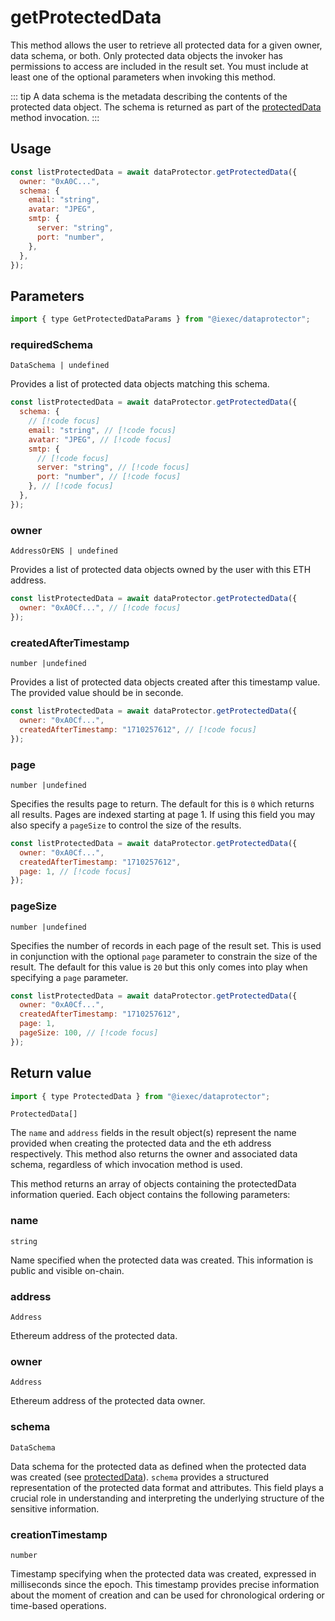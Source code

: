 # getProtectedData

This method allows the user to retrieve all protected data for a given owner, data schema, or both. Only protected data objects the invoker has permissions to access are included in the result set. You must include at least one of the optional parameters when invoking this method.

::: tip
A data schema is the metadata describing the contents of the protected data object. The schema is returned as part of the [protectedData](protectData.md) method invocation.
:::

## Usage

```js
const listProtectedData = await dataProtector.getProtectedData({
  owner: "0xA0C...",
  schema: {
    email: "string",
    avatar: "JPEG",
    smtp: {
      server: "string",
      port: "number",
    },
  },
});
```

## Parameters

```js
import { type GetProtectedDataParams } from "@iexec/dataprotector";
```

### requiredSchema

`DataSchema | undefined`

Provides a list of protected data objects matching this schema.

```js
const listProtectedData = await dataProtector.getProtectedData({
  schema: {
    // [!code focus]
    email: "string", // [!code focus]
    avatar: "JPEG", // [!code focus]
    smtp: {
      // [!code focus]
      server: "string", // [!code focus]
      port: "number", // [!code focus]
    }, // [!code focus]
  },
});
```

### owner

`AddressOrENS | undefined`

Provides a list of protected data objects owned by the user with this ETH address.

```js
const listProtectedData = await dataProtector.getProtectedData({
  owner: "0xA0Cf...", // [!code focus]
});
```

### createdAfterTimestamp

`number |undefined`

Provides a list of protected data objects created after this timestamp value. The provided value should be in seconde.

```js
const listProtectedData = await dataProtector.getProtectedData({
  owner: "0xA0Cf...",
  createdAfterTimestamp: "1710257612", // [!code focus]
});
```

### page

`number |undefined`

Specifies the results page to return. The default for this is `0` which returns all results. Pages are indexed starting at page 1. If using this field you may also specify a `pageSize` to control the size of the results.

```js
const listProtectedData = await dataProtector.getProtectedData({
  owner: "0xA0Cf...",
  createdAfterTimestamp: "1710257612",
  page: 1, // [!code focus]
});
```

### pageSize

`number |undefined`

Specifies the number of records in each page of the result set. This is used in conjunction with the optional `page` parameter to constrain the size of the result. The default for this value is `20` but this only comes into play when specifying a `page` parameter.

```js
const listProtectedData = await dataProtector.getProtectedData({
  owner: "0xA0Cf...",
  createdAfterTimestamp: "1710257612",
  page: 1,
  pageSize: 100, // [!code focus]
});
```

## Return value

```js
import { type ProtectedData } from "@iexec/dataprotector";
```

`ProtectedData[]`

The `name` and `address` fields in the result object(s) represent the name provided when creating the protected data and the eth address respectively. This method also returns the owner and associated data schema, regardless of which invocation method is used.

This method returns an array of objects containing the protectedData information queried. Each object contains the following parameters:

### name

`string`

Name specified when the protected data was created. This information is public and visible on-chain.

### address

`Address`

Ethereum address of the protected data.

### owner

`Address`

Ethereum address of the protected data owner.

### schema

`DataSchema`

Data schema for the protected data as defined when the protected data was created (see [protectedData](protectData.md)). `schema` provides a structured representation of the protected data format and attributes. This field plays a crucial role in understanding and interpreting the underlying structure of the sensitive information.

### creationTimestamp

`number`

Timestamp specifying when the protected data was created, expressed in milliseconds since the epoch. This timestamp provides precise information about the moment of creation and can be used for chronological ordering or time-based operations.
